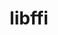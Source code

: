 ---
title: "libffi"
layout: cache
categories: [package, develop-2023-09-24]
meta: {"versions": ["3.4.4"], "compilers": ["apple-clang@=14.0.0", "cce@=15.0.1", "gcc@=10.3.0", "gcc@=11.1.0", "gcc@=11.3.0", "gcc@=12.1.0", "gcc@=7.3.1", "gcc@=7.5.0", "oneapi@=2023.2.0"], "oss": ["amzn2", "rhel8", "sle_hpc15", "ubuntu18.04", "ubuntu20.04", "ubuntu22.04", "ventura"], "platforms": ["darwin", "linux"], "targets": ["aarch64", "neoverse_n1", "ppc64le", "x86_64", "x86_64_v3", "x86_64_v4", "zen4"], "stacks": ["aws-isc", "aws-isc-aarch64", "build_systems", "data-vis-sdk", "e4s", "e4s-cray-rhel", "e4s-cray-sles", "e4s-oneapi", "e4s-power", "gpu-tests", "ml-darwin-aarch64-mps", "ml-linux-x86_64-cpu", "ml-linux-x86_64-cuda", "ml-linux-x86_64-rocm", "radiuss", "radiuss-aws", "radiuss-aws-aarch64", "root", "tutorial"], "num_specs": 12, "num_specs_by_stack": {"ml-darwin-aarch64-mps": 1, "root": 12, "aws-isc-aarch64": 2, "radiuss-aws-aarch64": 2, "aws-isc": 1, "radiuss-aws": 1, "e4s-cray-rhel": 1, "build_systems": 1, "radiuss": 1, "e4s-cray-sles": 1, "e4s-power": 1, "e4s": 1, "gpu-tests": 1, "data-vis-sdk": 1, "e4s-oneapi": 1, "ml-linux-x86_64-cpu": 1, "tutorial": 2, "ml-linux-x86_64-cuda": 1, "ml-linux-x86_64-rocm": 1}}
spec_details: [{"hash": "a5uougmmd4j2tklh6n5dcrl7v2g42psm", "compiler": "apple-clang@=14.0.0", "versions": ["3.4.4"], "os": "ventura", "platform": "darwin", "target": "aarch64", "variants": ["build_system=autotools"], "stacks": ["ml-darwin-aarch64-mps", "root"], "size": "-", "tarball": "https://binaries.spack.io/releases/develop-2023-09-24/build_cache/darwin-ventura-aarch64/apple-clang-14.0.0/libffi-3.4.4/darwin-ventura-aarch64-apple-clang-14.0.0-libffi-3.4.4-a5uougmmd4j2tklh6n5dcrl7v2g42psm.spack"}, {"hash": "5uczqlmimd3ifi5dd5h2txp4qzypes3f", "compiler": "gcc@=7.3.1", "versions": ["3.4.4"], "os": "amzn2", "platform": "linux", "target": "aarch64", "variants": ["build_system=autotools"], "stacks": ["aws-isc-aarch64", "radiuss-aws-aarch64", "root"], "size": "-", "tarball": "https://binaries.spack.io/releases/develop-2023-09-24/build_cache/linux-amzn2-aarch64/gcc-7.3.1/libffi-3.4.4/linux-amzn2-aarch64-gcc-7.3.1-libffi-3.4.4-5uczqlmimd3ifi5dd5h2txp4qzypes3f.spack"}, {"hash": "u3pqz6hzc3xv7g4ogaxj47uxqe5j4bhs", "compiler": "gcc@=7.3.1", "versions": ["3.4.4"], "os": "amzn2", "platform": "linux", "target": "neoverse_n1", "variants": ["build_system=autotools"], "stacks": ["aws-isc-aarch64", "radiuss-aws-aarch64", "root"], "size": "-", "tarball": "https://binaries.spack.io/releases/develop-2023-09-24/build_cache/linux-amzn2-neoverse_n1/gcc-7.3.1/libffi-3.4.4/linux-amzn2-neoverse_n1-gcc-7.3.1-libffi-3.4.4-u3pqz6hzc3xv7g4ogaxj47uxqe5j4bhs.spack"}, {"hash": "5cc2hmo2cjthogrry4szbskc2wkaca4a", "compiler": "gcc@=7.3.1", "versions": ["3.4.4"], "os": "amzn2", "platform": "linux", "target": "x86_64_v3", "variants": ["build_system=autotools"], "stacks": ["aws-isc", "root", "radiuss-aws"], "size": "-", "tarball": "https://binaries.spack.io/releases/develop-2023-09-24/build_cache/linux-amzn2-x86_64_v3/gcc-7.3.1/libffi-3.4.4/linux-amzn2-x86_64_v3-gcc-7.3.1-libffi-3.4.4-5cc2hmo2cjthogrry4szbskc2wkaca4a.spack"}, {"hash": "f7nqngimuxhyvogltubpnp2vep7x5zgt", "compiler": "cce@=15.0.1", "versions": ["3.4.4"], "os": "rhel8", "platform": "linux", "target": "zen4", "variants": ["build_system=autotools"], "stacks": ["root", "e4s-cray-rhel"], "size": "-", "tarball": "https://binaries.spack.io/releases/develop-2023-09-24/build_cache/linux-rhel8-zen4/cce-15.0.1/libffi-3.4.4/linux-rhel8-zen4-cce-15.0.1-libffi-3.4.4-f7nqngimuxhyvogltubpnp2vep7x5zgt.spack"}, {"hash": "ncteoxhk7jaqrfkxlavom42czdgagbd7", "compiler": "gcc@=7.5.0", "versions": ["3.4.4"], "os": "ubuntu18.04", "platform": "linux", "target": "x86_64_v3", "variants": ["build_system=autotools"], "stacks": ["root", "build_systems", "radiuss"], "size": "-", "tarball": "https://binaries.spack.io/releases/develop-2023-09-24/build_cache/linux-ubuntu18.04-x86_64_v3/gcc-7.5.0/libffi-3.4.4/linux-ubuntu18.04-x86_64_v3-gcc-7.5.0-libffi-3.4.4-ncteoxhk7jaqrfkxlavom42czdgagbd7.spack"}, {"hash": "ogojdtggh7u6m7aqw6fojjaqjxzozi64", "compiler": "gcc@=10.3.0", "versions": ["3.4.4"], "os": "sle_hpc15", "platform": "linux", "target": "x86_64_v4", "variants": ["build_system=autotools"], "stacks": ["root", "e4s-cray-sles"], "size": "-", "tarball": "https://binaries.spack.io/releases/develop-2023-09-24/build_cache/linux-sle_hpc15-x86_64_v4/gcc-10.3.0/libffi-3.4.4/linux-sle_hpc15-x86_64_v4-gcc-10.3.0-libffi-3.4.4-ogojdtggh7u6m7aqw6fojjaqjxzozi64.spack"}, {"hash": "hzwfsiqzmjv4rylhnwo5aishr7punme2", "compiler": "gcc@=11.1.0", "versions": ["3.4.4"], "os": "ubuntu20.04", "platform": "linux", "target": "ppc64le", "variants": ["build_system=autotools"], "stacks": ["root", "e4s-power"], "size": "-", "tarball": "https://binaries.spack.io/releases/develop-2023-09-24/build_cache/linux-ubuntu20.04-ppc64le/gcc-11.1.0/libffi-3.4.4/linux-ubuntu20.04-ppc64le-gcc-11.1.0-libffi-3.4.4-hzwfsiqzmjv4rylhnwo5aishr7punme2.spack"}, {"hash": "lhsfecuurk6wf2bgp77cl3kl5px4o232", "compiler": "gcc@=11.1.0", "versions": ["3.4.4"], "os": "ubuntu20.04", "platform": "linux", "target": "x86_64_v3", "variants": ["build_system=autotools"], "stacks": ["e4s", "gpu-tests", "data-vis-sdk", "root"], "size": "-", "tarball": "https://binaries.spack.io/releases/develop-2023-09-24/build_cache/linux-ubuntu20.04-x86_64_v3/gcc-11.1.0/libffi-3.4.4/linux-ubuntu20.04-x86_64_v3-gcc-11.1.0-libffi-3.4.4-lhsfecuurk6wf2bgp77cl3kl5px4o232.spack"}, {"hash": "lqalk2bzrdtmdwkq2gesfi4ius3ssn3g", "compiler": "oneapi@=2023.2.0", "versions": ["3.4.4"], "os": "ubuntu20.04", "platform": "linux", "target": "x86_64", "variants": ["build_system=autotools"], "stacks": ["root", "e4s-oneapi"], "size": "-", "tarball": "https://binaries.spack.io/releases/develop-2023-09-24/build_cache/linux-ubuntu20.04-x86_64/oneapi-2023.2.0/libffi-3.4.4/linux-ubuntu20.04-x86_64-oneapi-2023.2.0-libffi-3.4.4-lqalk2bzrdtmdwkq2gesfi4ius3ssn3g.spack"}, {"hash": "tw2wkexf4lzx6sdrzif6dklhwrruw4q2", "compiler": "gcc@=11.3.0", "versions": ["3.4.4"], "os": "ubuntu22.04", "platform": "linux", "target": "x86_64_v3", "variants": ["build_system=autotools"], "stacks": ["root", "ml-linux-x86_64-cpu", "tutorial", "ml-linux-x86_64-cuda", "ml-linux-x86_64-rocm"], "size": "-", "tarball": "https://binaries.spack.io/releases/develop-2023-09-24/build_cache/linux-ubuntu22.04-x86_64_v3/gcc-11.3.0/libffi-3.4.4/linux-ubuntu22.04-x86_64_v3-gcc-11.3.0-libffi-3.4.4-tw2wkexf4lzx6sdrzif6dklhwrruw4q2.spack"}, {"hash": "2ydc4du5mbuh3pnuojsg62blnmqtsgez", "compiler": "gcc@=12.1.0", "versions": ["3.4.4"], "os": "ubuntu22.04", "platform": "linux", "target": "x86_64_v3", "variants": ["build_system=autotools"], "stacks": ["root", "tutorial"], "size": "-", "tarball": "https://binaries.spack.io/releases/develop-2023-09-24/build_cache/linux-ubuntu22.04-x86_64_v3/gcc-12.1.0/libffi-3.4.4/linux-ubuntu22.04-x86_64_v3-gcc-12.1.0-libffi-3.4.4-2ydc4du5mbuh3pnuojsg62blnmqtsgez.spack"}]
---